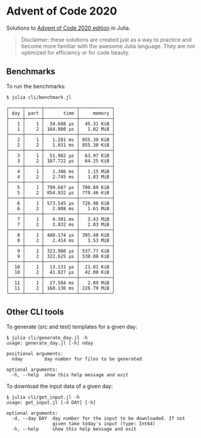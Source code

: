 # Advent of Code 2020

Solutions to [Advent of Code 2020 edition](https://adventofcode.com/2020) in Julia.

> Disclaimer: these solutions are created just as a way to practice and become more familiar
with the awesome Julia language. They are not optimized for efficiency or for code beauty.

## Benchmarks

To run the benchmarks:

    $ julia cli/benchmark.jl

```
┌─────┬──────┬────────────┬────────────┐
│ day │ part │       time │     memory │
├─────┼──────┼────────────┼────────────┤
│   1 │    1 │  34.688 μs │  45.31 KiB │
│   1 │    2 │ 164.080 μs │   1.02 MiB │
├─────┼──────┼────────────┼────────────┤
│   2 │    1 │   1.281 ms │ 855.30 KiB │
│   2 │    2 │   1.031 ms │ 855.30 KiB │
├─────┼──────┼────────────┼────────────┤
│   3 │    1 │  51.982 μs │  63.97 KiB │
│   3 │    2 │ 107.722 μs │  64.25 KiB │
├─────┼──────┼────────────┼────────────┤
│   4 │    1 │   1.386 ms │   1.15 MiB │
│   4 │    2 │   2.745 ms │   1.83 MiB │
├─────┼──────┼────────────┼────────────┤
│   5 │    1 │ 799.687 μs │ 700.89 KiB │
│   5 │    2 │ 854.932 μs │ 770.46 KiB │
├─────┼──────┼────────────┼────────────┤
│   6 │    1 │ 573.545 μs │ 726.98 KiB │
│   6 │    2 │   2.008 ms │   1.61 MiB │
├─────┼──────┼────────────┼────────────┤
│   7 │    1 │   4.301 ms │   3.43 MiB │
│   7 │    2 │   3.032 ms │   2.03 MiB │
├─────┼──────┼────────────┼────────────┤
│   8 │    1 │ 480.174 μs │ 395.48 KiB │
│   8 │    2 │   2.414 ms │   3.53 MiB │
├─────┼──────┼────────────┼────────────┤
│   9 │    1 │ 323.980 μs │ 537.77 KiB │
│   9 │    2 │ 322.625 μs │ 538.08 KiB │
├─────┼──────┼────────────┼────────────┤
│  10 │    1 │  13.131 μs │  21.81 KiB │
│  10 │    2 │  41.827 μs │  42.00 KiB │
├─────┼──────┼────────────┼────────────┤
│  11 │    1 │  27.584 ms │   2.89 MiB │
│  11 │    2 │ 160.136 ms │ 226.79 MiB │
└─────┴──────┴────────────┴────────────┘

```

## Other CLI tools

To generate (src and test) templates for a given day:
```
$ julia cli/generate_day.jl -h
usage: generate_day.jl [-h] nday

positional arguments:
  nday        day number for files to be generated

optional arguments:
  -h, --help  show this help message and exit
```

To download the input data of a given day:
```
$ julia cli/get_input.jl -h
usage: get_input.jl [-d DAY] [-h]

optional arguments:
  -d, --day DAY  day number for the input to be downloaded. If not
                 given take today's input (type: Int64)
  -h, --help     show this help message and exit
```

